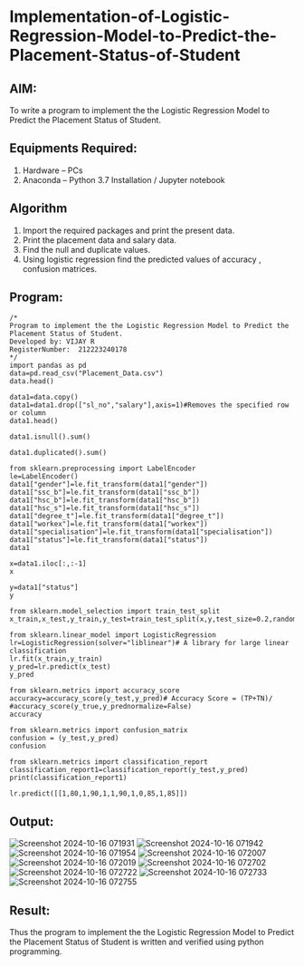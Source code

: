 # Implementation-of-Logistic-Regression-Model-to-Predict-the-Placement-Status-of-Student

## AIM:
To write a program to implement the the Logistic Regression Model to Predict the Placement Status of Student.

## Equipments Required:
1. Hardware – PCs
2. Anaconda – Python 3.7 Installation / Jupyter notebook

## Algorithm
1. Import the required packages and print the present data.
2. Print the placement data and salary data.
3. Find the null and duplicate values.
4. Using logistic regression find the predicted values of accuracy , confusion matrices.

## Program:
```
/*
Program to implement the the Logistic Regression Model to Predict the Placement Status of Student.
Developed by: VIJAY R
RegisterNumber:  212223240178
*/
import pandas as pd
data=pd.read_csv("Placement_Data.csv")
data.head()

data1=data.copy()
data1=data1.drop(["sl_no","salary"],axis=1)#Removes the specified row or column
data1.head()

data1.isnull().sum()

data1.duplicated().sum()

from sklearn.preprocessing import LabelEncoder
le=LabelEncoder()
data1["gender"]=le.fit_transform(data1["gender"])
data1["ssc_b"]=le.fit_transform(data1["ssc_b"])
data1["hsc_b"]=le.fit_transform(data1["hsc_b"])
data1["hsc_s"]=le.fit_transform(data1["hsc_s"])
data1["degree_t"]=le.fit_transform(data1["degree_t"])
data1["workex"]=le.fit_transform(data1["workex"])
data1["specialisation"]=le.fit_transform(data1["specialisation"])
data1["status"]=le.fit_transform(data1["status"])
data1

x=data1.iloc[:,:-1]
x

y=data1["status"]
y

from sklearn.model_selection import train_test_split
x_train,x_test,y_train,y_test=train_test_split(x,y,test_size=0.2,random_state=0)

from sklearn.linear_model import LogisticRegression
lr=LogisticRegression(solver="liblinear")# A library for large linear classification
lr.fit(x_train,y_train)
y_pred=lr.predict(x_test)
y_pred

from sklearn.metrics import accuracy_score
accuracy=accuracy_score(y_test,y_pred)# Accuracy Score = (TP+TN)/
#accuracy_score(y_true,y_prednormalize=False)
accuracy

from sklearn.metrics import confusion_matrix
confusion = (y_test,y_pred)
confusion

from sklearn.metrics import classification_report
classification_report1=classification_report(y_test,y_pred)
print(classification_report1)

lr.predict([[1,80,1,90,1,1,90,1,0,85,1,85]])
```

## Output:
![Screenshot 2024-10-16 071931](https://github.com/user-attachments/assets/915671d5-b2b2-406a-a5b7-b6e059e7b5cc)
![Screenshot 2024-10-16 071942](https://github.com/user-attachments/assets/99bbf63c-9d12-4279-912b-39004577ef42)
![Screenshot 2024-10-16 071954](https://github.com/user-attachments/assets/9070beb1-1ba2-484a-bbfa-810645daf1a4)
![Screenshot 2024-10-16 072007](https://github.com/user-attachments/assets/bc973564-bd56-4d0d-a222-9ae590798ec9)
![Screenshot 2024-10-16 072019](https://github.com/user-attachments/assets/84a69f81-0059-47d1-9bbe-0b950509bb25)
![Screenshot 2024-10-16 072702](https://github.com/user-attachments/assets/447b8302-5efe-46d3-88ca-008819725084)
![Screenshot 2024-10-16 072722](https://github.com/user-attachments/assets/ad6298e1-34fd-4e6f-a23a-e073c2f8dc01)
![Screenshot 2024-10-16 072733](https://github.com/user-attachments/assets/5ffa20e8-ebc0-45b4-acdb-5d8d7ea4adc2)
![Screenshot 2024-10-16 072755](https://github.com/user-attachments/assets/4c34bae3-c18e-4477-8dc1-0dd333642382)






## Result:
Thus the program to implement the the Logistic Regression Model to Predict the Placement Status of Student is written and verified using python programming.
